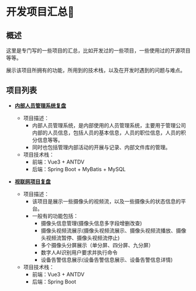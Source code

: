 # 开发项目汇总🚀

## 概述
这里是专门写的一些项目的汇总，比如开发过的一些项目，一些使用过的开源项目等等。

展示该项目所拥有的功能，所用到的技术栈，以及在开发时遇到的问题与难点。

## 项目列表
- [**内部人员管理系统复盘**](https://git.leet-code.online/project/personManagement.html)
  - 项目描述：
    - 内部人员管理系统，是内部使用的人员管理系统，主要用于管理公司内部的人员信息，包括人员的基本信息，人员的职位信息，人员的积分信息等等。
    - 同时也包括管理内部活动的开展与记录、内部文件库的管理。
  - 项目技术栈：
    - 前端：Vue3 + ANTDV
    - 后端：Spring Boot + MyBatis + MySQL

- [**视联网项目复盘**](https://git.leet-code.online/project/vnet.html)
  - 项目描述：
    - 该项目是展示一些摄像头的视频流，以及一些摄像头的状态信息的平台。
    - 一般有的功能包括：
      - 摄像头信息管理(摄像头信息多字段增删改查)
      - 摄像头视频流展示(摄像头视频流展示、摄像头视频流播放、摄像头视频流暂停、摄像头视频流停止)
      - 多个摄像头分屏展示（单分屏、四分屏、九分屏）
      - 数字人AI识别用户要求并执行命令
      - 设备告警信息展示(设备告警信息展示、设备告警信息详情)
  - 项目技术栈：
    - 前端：Vue3 + ANTDV
    - 后端：Spring Boot